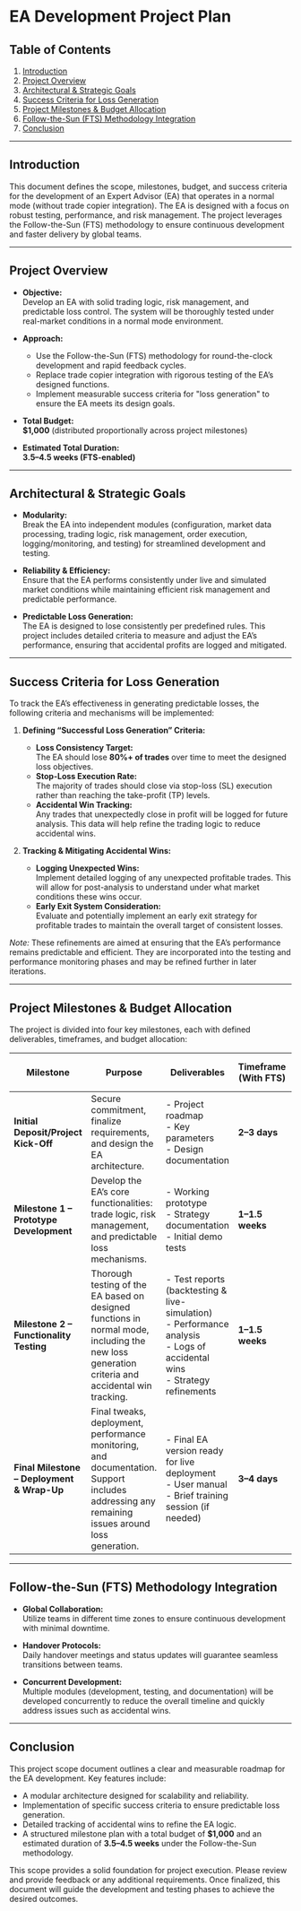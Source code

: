 # EA Development Project Plan

## Table of Contents

1. [Introduction](#introduction)
2. [Project Overview](#project-overview)
3. [Architectural & Strategic Goals](#architectural--strategic-goals)
4. [Success Criteria for Loss Generation](#success-criteria-for-loss-generation)
5. [Project Milestones & Budget Allocation](#project-milestones--budget-allocation)
6. [Follow-the-Sun (FTS) Methodology Integration](#follow-the-sun-fts-methodology-integration)
7. [Conclusion](#conclusion)

---

## Introduction

This document defines the scope, milestones, budget, and success criteria for the development of an Expert Advisor (EA) that operates in a normal mode (without trade copier integration). The EA is designed with a focus on robust testing, performance, and risk management. The project leverages the Follow-the-Sun (FTS) methodology to ensure continuous development and faster delivery by global teams.

---

## Project Overview

- **Objective:**  
  Develop an EA with solid trading logic, risk management, and predictable loss control. The system will be thoroughly tested under real-market conditions in a normal mode environment.

- **Approach:**  
  - Use the Follow-the-Sun (FTS) methodology for round-the-clock development and rapid feedback cycles.
  - Replace trade copier integration with rigorous testing of the EA’s designed functions.
  - Implement measurable success criteria for "loss generation" to ensure the EA meets its design goals.

- **Total Budget:**  
  **$1,000** (distributed proportionally across project milestones)

- **Estimated Total Duration:**  
  **3.5–4.5 weeks (FTS-enabled)**

---

## Architectural & Strategic Goals

- **Modularity:**  
  Break the EA into independent modules (configuration, market data processing, trading logic, risk management, order execution, logging/monitoring, and testing) for streamlined development and testing.

- **Reliability & Efficiency:**  
  Ensure that the EA performs consistently under live and simulated market conditions while maintaining efficient risk management and predictable performance.

- **Predictable Loss Generation:**  
  The EA is designed to lose consistently per predefined rules. This project includes detailed criteria to measure and adjust the EA’s performance, ensuring that accidental profits are logged and mitigated.

---

## Success Criteria for Loss Generation

To track the EA’s effectiveness in generating predictable losses, the following criteria and mechanisms will be implemented:

1. **Defining “Successful Loss Generation” Criteria:**
   - **Loss Consistency Target:**  
     The EA should lose **80%+ of trades** over time to meet the designed loss objectives.
   - **Stop-Loss Execution Rate:**  
     The majority of trades should close via stop-loss (SL) execution rather than reaching the take-profit (TP) levels.
   - **Accidental Win Tracking:**  
     Any trades that unexpectedly close in profit will be logged for future analysis. This data will help refine the trading logic to reduce accidental wins.

2. **Tracking & Mitigating Accidental Wins:**
   - **Logging Unexpected Wins:**  
     Implement detailed logging of any unexpected profitable trades. This will allow for post-analysis to understand under what market conditions these wins occur.
   - **Early Exit System Consideration:**  
     Evaluate and potentially implement an early exit strategy for profitable trades to maintain the overall target of consistent losses.

*Note:* These refinements are aimed at ensuring that the EA’s performance remains predictable and efficient. They are incorporated into the testing and performance monitoring phases and may be refined further in later iterations.

---

## Project Milestones & Budget Allocation

The project is divided into four key milestones, each with defined deliverables, timeframes, and budget allocation:

| **Milestone**                             | **Purpose**                                                                                                                                   | **Deliverables**                                                                                           | **Timeframe (With FTS)** | **% of Payment** | **Allocation from $1,000** |
|-------------------------------------------|-----------------------------------------------------------------------------------------------------------------------------------------------|------------------------------------------------------------------------------------------------------------|--------------------------|------------------|----------------------------|
| **Initial Deposit/Project Kick-Off**      | Secure commitment, finalize requirements, and design the EA architecture.                                                                    | - Project roadmap<br>- Key parameters<br>- Design documentation                                            | **2–3 days**             | 20%              | **$200**                   |
| **Milestone 1 – Prototype Development**   | Develop the EA’s core functionalities: trade logic, risk management, and predictable loss mechanisms.                                          | - Working prototype<br>- Strategy documentation<br>- Initial demo tests                                     | **1–1.5 weeks**          | 40%              | **$400**                   |
| **Milestone 2 – Functionality Testing**   | Thorough testing of the EA based on designed functions in normal mode, including the new loss generation criteria and accidental win tracking. | - Test reports (backtesting & live-simulation)<br>- Performance analysis<br>- Logs of accidental wins<br>- Strategy refinements            | **1–1.5 weeks**          | 20%              | **$200**                   |
| **Final Milestone – Deployment & Wrap-Up**| Final tweaks, deployment, performance monitoring, and documentation. Support includes addressing any remaining issues around loss generation. | - Final EA version ready for live deployment<br>- User manual<br>- Brief training session (if needed)       | **3–4 days**             | 20%              | **$200**                   |

---

## Follow-the-Sun (FTS) Methodology Integration

- **Global Collaboration:**  
  Utilize teams in different time zones to ensure continuous development with minimal downtime.

- **Handover Protocols:**  
  Daily handover meetings and status updates will guarantee seamless transitions between teams.

- **Concurrent Development:**  
  Multiple modules (development, testing, and documentation) will be developed concurrently to reduce the overall timeline and quickly address issues such as accidental wins.

---

## Conclusion

This project scope document outlines a clear and measurable roadmap for the EA development. Key features include:

- A modular architecture designed for scalability and reliability.
- Implementation of specific success criteria to ensure predictable loss generation.
- Detailed tracking of accidental wins to refine the EA logic.
- A structured milestone plan with a total budget of **$1,000** and an estimated duration of **3.5–4.5 weeks** under the Follow-the-Sun methodology.

This scope provides a solid foundation for project execution. Please review and provide feedback or any additional requirements. Once finalized, this document will guide the development and testing phases to achieve the desired outcomes.

